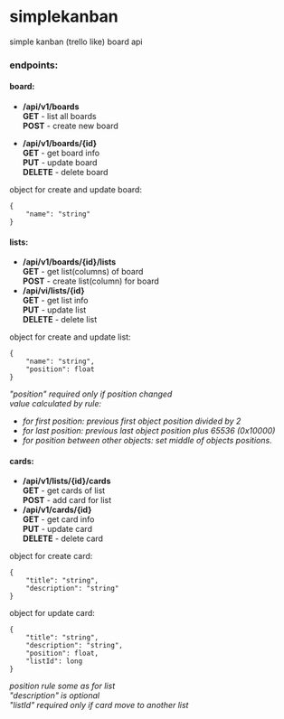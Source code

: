 # simplekanban
simple kanban (trello like) board api

### endpoints:
#### board:
* **/api/v1/boards**  
**GET** - list all boards  
**POST** - create new board  

* **/api/v1/boards/{id}**  
**GET** - get board info    
**PUT** - update board   
**DELETE** - delete board  

object for create and update board:
```
{
    "name": "string"
}
```  

#### lists:
* **/api/v1/boards/{id}/lists**  
**GET** - get list(columns) of board  
**POST** - create list(column) for board  
* **/api/vi/lists/{id}**  
**GET** - get list info  
**PUT** - update list  
**DELETE** - delete list

object for create and update list:  
```
{
    "name": "string",
    "position": float
}
```

_"position" required only if position changed_  
_value calculated by rule:_  
* _for first position: previous first object position divided by 2_
* _for last position: previous last object position plus 65536 (0x10000)_
* _for position between other objects: set middle of objects positions._  

#### cards:
* **/api/v1/lists/{id}/cards**  
**GET** - get cards of list  
**POST** - add card for list
* **/api/v1/cards/{id}**  
**GET** - get card info  
**PUT** - update card  
**DELETE** - delete card  

object for create card:  
```
{
    "title": "string",
    "description": "string"
}
```
object for update card:  
```
{
    "title": "string",
    "description": "string",
    "position": float,
    "listId": long
}
```
_position rule some as for list_  
_"description" is optional_  
_"listId" required only if card move to another list_

 
